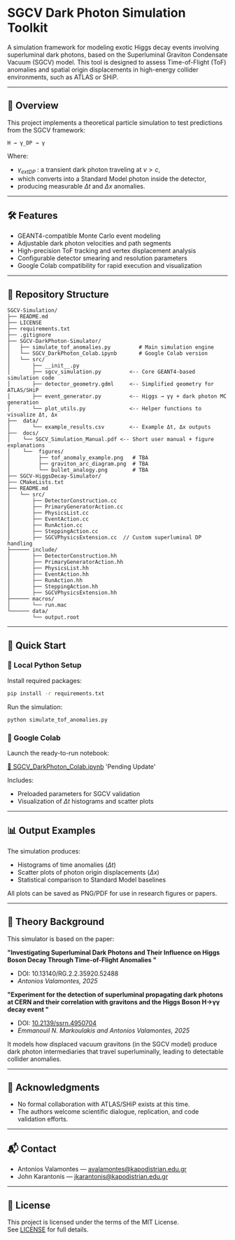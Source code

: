 # SGCV Dark Photon Simulation Toolkit

A simulation framework for modeling exotic Higgs decay events involving superluminal dark photons, based on the Superluminal Graviton Condensate Vacuum (SGCV) model. This tool is designed to assess Time-of-Flight (ToF) anomalies and spatial origin displacements in high-energy collider environments, such as ATLAS or SHiP.

---

## 📘 Overview

This project implements a theoretical particle simulation to test predictions from the SGCV framework:

```
H → γ_DP → γ
```

Where:
- $\gamma_{	ext{DP}}$ : a transient dark photon traveling at $v > c$,
- which converts into a Standard Model photon inside the detector,
- producing measurable $\Delta t$ and $\Delta x$ anomalies.

---

## 🛠 Features

- GEANT4-compatible Monte Carlo event modeling
- Adjustable dark photon velocities and path segments
- High-precision ToF tracking and vertex displacement analysis
- Configurable detector smearing and resolution parameters
- Google Colab compatibility for rapid execution and visualization

---

## 📁 Repository Structure

```
SGCV-Simulation/
├── README.md
├── LICENSE
├── requirements.txt
├── .gitignore
├── SGCV-DarkPhoton-Simulator/
│   ├── simulate_tof_anomalies.py         # Main simulation engine
│   └── SGCV_DarkPhoton_Colab.ipynb       # Google Colab version
│   └── src/
│       ├── __init__.py
│       ├── sgcv_simulation.py         <-- Core GEANT4-based simulation code
│       ├── detector_geometry.gdml     <-- Simplified geometry for ATLAS/SHiP
│       ├── event_generator.py         <-- Higgs → γγ + dark photon MC generation
│       └── plot_utils.py              <-- Helper functions to visualize Δt, Δx
├──  data/
│       └── example_results.csv        <-- Example Δt, Δx outputs
├──  docs/
│    └── SGCV_Simulation_Manual.pdf <-- Short user manual + figure explanations
│    └──  figures/
│         ├── tof_anomaly_example.png   # TBA
│         ├── graviton_arc_diagram.png  # TBA
│         └── bullet_analogy.png        # TBA
├── SGCV-HiggsDecay-Simulator/
├── CMakeLists.txt
├── README.md
│   └── src/
│       ├── DetectorConstruction.cc
│       ├── PrimaryGeneratorAction.cc
│       ├── PhysicsList.cc
│       ├── EventAction.cc
│       ├── RunAction.cc
│       ├── SteppingAction.cc
│       ├── SGCVPhysicsExtension.cc  // Custom superluminal DP handling
├────── include/
│       ├── DetectorConstruction.hh
│       ├── PrimaryGeneratorAction.hh
│       ├── PhysicsList.hh
│       ├── EventAction.hh
│       ├── RunAction.hh
│       ├── SteppingAction.hh
│       ├── SGCVPhysicsExtension.hh
├────── macros/
│       └── run.mac
└────── data/
        └── output.root
```

---

## 🚀 Quick Start

### 🔧 Local Python Setup

Install required packages:

```bash
pip install -r requirements.txt
```

Run the simulation:

```bash
python simulate_tof_anomalies.py
```

### 🧪 Google Colab

Launch the ready-to-run notebook:

[🔗 SGCV_DarkPhoton_Colab.ipynb](./SGCV_DarkPhoton_Colab.ipynb) 'Pending Update'

Includes:
- Preloaded parameters for SGCV validation
- Visualization of $\Delta t$ histograms and scatter plots

---

## 📊 Output Examples

The simulation produces:
- Histograms of time anomalies ($\Delta t$)
- Scatter plots of photon origin displacements ($\Delta x$)
- Statistical comparison to Standard Model baselines

All plots can be saved as PNG/PDF for use in research figures or papers.

---

## 🧠 Theory Background

This simulator is based on the paper:

**"Investigating Superluminal Dark Photons and Their Influence on Higgs Boson Decay Through Time-of-Flight Anomalies
"**  
- DOI: 10.13140/RG.2.2.35920.52488
- *Antonios Valamontes, 2025*

**"Experiment for the detection of superluminal propagating dark photons at CERN and their correlation with gravitons and the Higgs Boson H→γγ decay event
"**  
- DOI: [10.2139/ssrn.4950704](https://dx.doi.org/10.2139/ssrn.4950704)
- *Emmanouil N. Markoulakis and Antonios Valamontes, 2025*


It models how displaced vacuum gravitons (in the SGCV model) produce dark photon intermediaries that travel superluminally, leading to detectable collider anomalies.

---

## 🤝 Acknowledgments

- No formal collaboration with ATLAS/SHiP exists at this time.
- The authors welcome scientific dialogue, replication, and code validation efforts.

---

## 📬 Contact

- Antonios Valamontes — [avalamontes@kapodistrian.edu.gr](mailto:avalamontes@kapodistrian.edu.gr)
- John Karantonis — [jkarantonis@kapodistrian.edu.gr](mailto:jkarantonis@kapodistrian.edu.gr)
---

## 📄 License

This project is licensed under the terms of the MIT License.  
See [LICENSE](./LICENSE) for full details.
